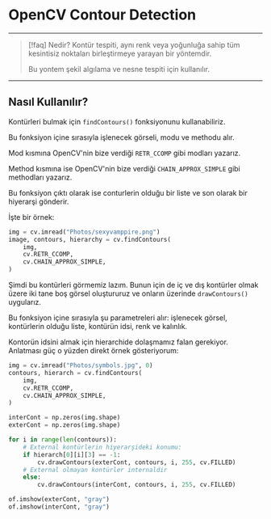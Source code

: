 # OpenCV Contour Detection

---

> [!faq] Nedir?
> Kontür tespiti, aynı renk veya yoğunluğa sahip tüm kesintisiz
> noktaları birleştirmeye yarayan bir yöntemdir.
>
> Bu yontem şekil algılama ve nesne tespiti için kullanılır.

---

## Nasıl Kullanılır?

Kontürleri bulmak için `findContours()` fonksiyonunu kullanabiliriz.

Bu fonksiyon içine sırasıyla işlenecek görseli, modu ve methodu alır.

Mod kısmına OpenCV'nin bize verdiği `RETR_CCOMP` gibi modları yazarız.

Method kısmına ise OpenCV'nin bize verdiği `CHAIN_APPROX_SIMPLE` gibi
methodları yazarız.

Bu fonksiyon çıktı olarak ise conturlerin olduğu bir liste ve son
olarak bir hiyerarşi gönderir.

İşte bir örnek:

```python
img = cv.imread("Photos/sexyvamppire.png")
image, contours, hierarchy = cv.findContours(
    img,
    cv.RETR_CCOMP,
    cv.CHAIN_APPROX_SIMPLE,
)
```

Şimdi bu kontürleri görmemiz lazım. Bunun için de iç ve dış kontürler olmak
üzere iki tane boş görsel oluştururuz ve onların üzerinde `drawContours()`
uygularız.

Bu fonksiyon içine sırasıyla şu parametreleri alır: işlenecek görsel,
kontürlerin olduğu liste, kontürün idsi, renk ve kalınlık.

Kontorün idsini almak için hierarchide dolaşmamız falan gerekiyor.
Anlatması güç o yüzden direkt örnek gösteriyorum:

```python
img = cv.imread("Photos/symbols.jpg", 0)
contours, hierarch = cv.findContours(
    img,
    cv.RETR_CCOMP,
    cv.CHAIN_APPROX_SIMPLE,
)

interCont = np.zeros(img.shape)
exterCont = np.zeros(img.shape)

for i in range(len(contours)):
    # External kontürlerin hiyerarşideki konumu:
    if hierarch[0][i][3] == -1:
        cv.drawContours(exterCont, contours, i, 255, cv.FILLED)
    # External olmayan kontürler internaldir
    else:
        cv.drawContours(interCont, contours, i, 255, cv.FILLED)

of.imshow(exterCont, "gray")
of.imshow(interCont, "gray")
```
